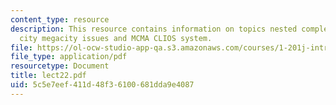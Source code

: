 ```yaml
---
content_type: resource
description: This resource contains information on topics nested complexity, the mexico
  city megacity issues and MCMA CLIOS system.
file: https://ol-ocw-studio-app-qa.s3.amazonaws.com/courses/1-201j-introduction-to-transportation-systems-fall-2006/5c5e7eef411d48f36100681dda9e4087_lect22.pdf
file_type: application/pdf
resourcetype: Document
title: lect22.pdf
uid: 5c5e7eef-411d-48f3-6100-681dda9e4087
---
```

